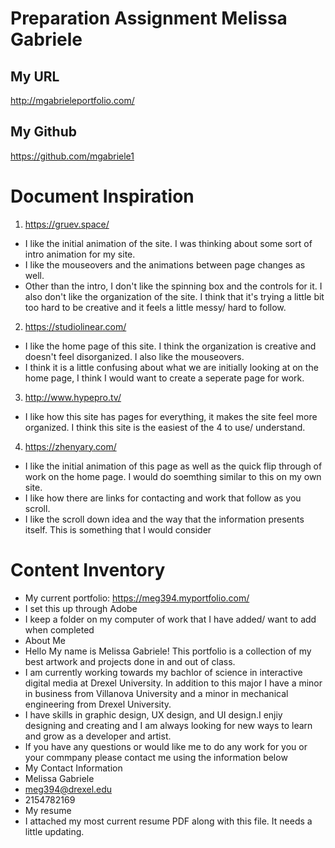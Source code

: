 # Preparation Assignment Melissa Gabriele

## My URL
http://mgabrieleportfolio.com/

## My Github
https://github.com/mgabriele1

# Document Inspiration
1. https://gruev.space/
 - I like the initial animation of the site. I was thinking about some sort of intro animation for my site.
 - I like the mouseovers and the animations between page changes as well.
 - Other than the intro, I don't like the spinning box and the controls for it. I also don't like the organization of the site. I think that it's trying a little bit too hard to be creative and it feels a little messy/ hard to follow.
2. https://studiolinear.com/
 - I like the home page of this site. I think the organization is creative and doesn't feel disorganized. I also like the mouseovers.
 - I think it is a little confusing about what we are initially looking at on the home page, I think I would want to create a seperate page for work.
3. http://www.hypepro.tv/
 - I like how this site has pages for everything, it makes the site feel more organized. I think this site is the easiest of the 4 to use/ understand.
4. https://zhenyary.com/
 - I like the initial animation of this page as well as the quick flip through of work on the home page. I would do soemthing similar to this on my own site.
 - I like how there are links for contacting and work that follow as you scroll.
 - I like the scroll down idea and the way that the information presents itself. This is something that I would consider

# Content Inventory
- My current portfolio: https://meg394.myportfolio.com/
 - I set this up through Adobe
 - I keep a folder on my computer of work that I have added/ want to add when completed
- About Me
 - Hello My name is Melissa Gabriele! This portfolio is a collection of my best artwork and projects done in and out of class. 
 - I am currently working towards my bachlor of science in interactive digital media at Drexel University. In addition to this major I have a minor in business from Villanova University and a minor in mechanical engineering from Drexel University. 
 - I have skills in graphic design, UX design, and UI design.I enjiy designing and creating and I am always looking for new ways to learn and grow as a developer and artist.
 - If you have any questions or would like me to do any work for you or your commpany please contact me using the information below
- My Contact Information
 - Melissa Gabriele
 - meg394@drexel.edu
 - 2154782169
- My resume
 - I attached my most current resume PDF along with this file. It needs a little updating.
 